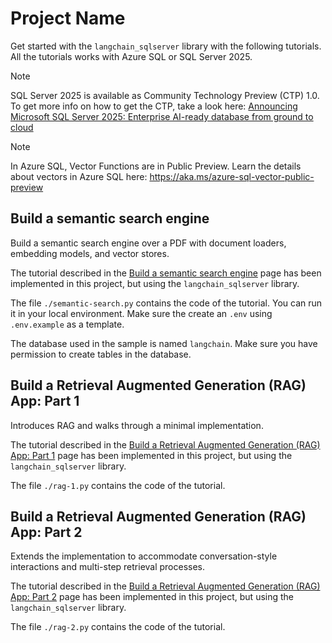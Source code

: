 # Project Name

Get started with the `langchain_sqlserver` library with the following tutorials. All the tutorials works with Azure SQL or SQL Server 2025.

> [!NOTE]  
> SQL Server 2025 is available as Community Technology Preview (CTP) 1.0. To get more info on how to get the CTP, take a look here: [Announcing Microsoft SQL Server 2025: Enterprise AI-ready database from ground to cloud](https://www.microsoft.com/en-us/sql-server/blog/2024/11/19/announcing-microsoft-sql-server-2025-apply-for-the-preview-for-the-enterprise-ai-ready-database/)

> [!NOTE]  
> In Azure SQL, Vector Functions are in Public Preview. Learn the details about vectors in Azure SQL here: https://aka.ms/azure-sql-vector-public-preview

## Build a semantic search engine

Build a semantic search engine over a PDF with document loaders, embedding models, and vector stores.

The tutorial described in the [Build a semantic search engine](https://python.langchain.com/docs/tutorials/retrievers/) page has been implemented in this project, but using the `langchain_sqlserver` library.

The file `./semantic-search.py` contains the code of the tutorial. You can run it in your local environment. Make sure the create an `.env` using `.env.example` as a template.

The database used in the sample is named `langchain`. Make sure you have permission to create tables in the database.

## Build a Retrieval Augmented Generation (RAG) App: Part 1

Introduces RAG and walks through a minimal implementation.

The tutorial described in the [Build a Retrieval Augmented Generation (RAG) App: Part 1](https://python.langchain.com/docs/tutorials/rag/) page has been implemented in this project, but using the `langchain_sqlserver` library.

The file `./rag-1.py` contains the code of the tutorial.

## Build a Retrieval Augmented Generation (RAG) App: Part 2

Extends the implementation to accommodate conversation-style interactions and multi-step retrieval processes.

The tutorial described in the [Build a Retrieval Augmented Generation (RAG) App: Part 2](https://python.langchain.com/docs/tutorials/qa_chat_history/) page has been implemented in this project, but using the `langchain_sqlserver` library.

The file `./rag-2.py` contains the code of the tutorial.

